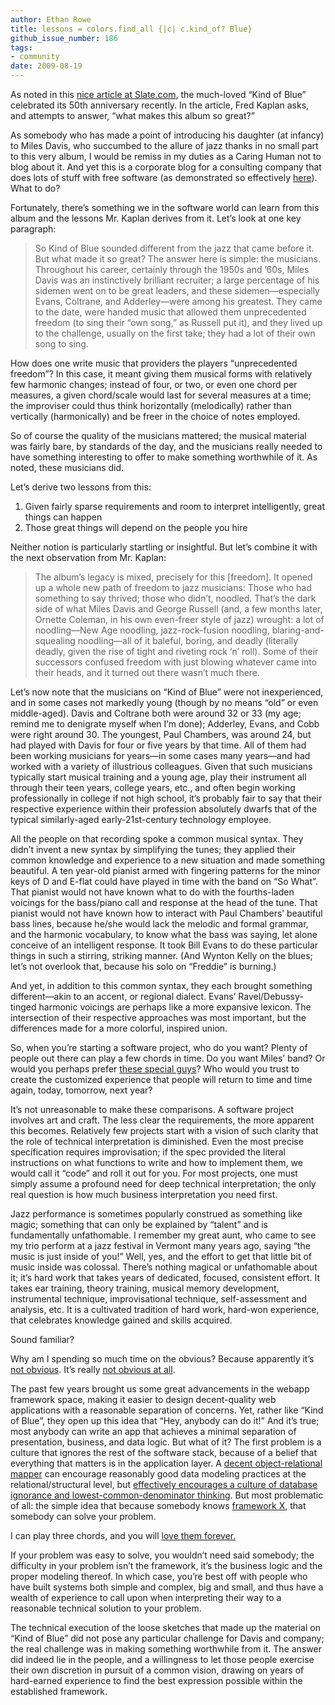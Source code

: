 ```yaml
---
author: Ethan Rowe
title: lessons = colors.find_all {|c| c.kind_of? Blue}
github_issue_number: 186
tags:
- community
date: 2009-08-19
---
```


As noted in this [nice article at Slate.com](https://www.slate.com/articles/arts/music_box/2009/08/kind_of_blue.html), the much-loved “Kind of Blue” celebrated its 50th anniversary recently. In the article, Fred Kaplan asks, and attempts to answer, “what makes this album so great?”

As somebody who has made a point of introducing his daughter (at infancy) to Miles Davis, who succumbed to the allure of jazz thanks in no small part to this very album, I would be remiss in my duties as a Caring Human not to blog about it. And yet this is a corporate blog for a consulting company that does lots of stuff with free software (as demonstrated so effectively [here](/blog/2008/08/alaska-basin/)). What to do?

Fortunately, there’s something we in the software world can learn from this album and the lessons Mr. Kaplan derives from it. Let’s look at one key paragraph:

> So Kind of Blue sounded different from the jazz that came before it. But what made it so great? The answer here is simple: the musicians. Throughout his career, certainly through the 1950s and ’60s, Miles Davis was an instinctively brilliant recruiter; a large percentage of his sidemen went on to be great leaders, and these sidemen—especially Evans, Coltrane, and Adderley—were among his greatest. They came to the date, were handed music that allowed them unprecedented freedom (to sing their “own song,” as Russell put it), and they lived up to the challenge, usually on the first take; they had a lot of their own song to sing.

How does one write music that providers the players “unprecedented freedom”? In this case, it meant giving them musical forms with relatively few harmonic changes; instead of four, or two, or even one chord per measures, a given chord/scale would last for several measures at a time; the improviser could thus think horizontally (melodically) rather than vertically (harmonically) and be freer in the choice of notes employed.

So of course the quality of the musicians mattered; the musical material was fairly bare, by standards of the day, and the musicians really needed to have something interesting to offer to make something worthwhile of it. As noted, these musicians did.

Let’s derive two lessons from this:

1. Given fairly sparse requirements and room to interpret intelligently, great things can happen
1. Those great things will depend on the people you hire

Neither notion is particularly startling or insightful. But let’s combine it with the next observation from Mr. Kaplan:

> The album’s legacy is mixed, precisely for this [freedom]. It opened up a whole new path of freedom to jazz musicians: Those who had something to say thrived; those who didn’t, noodled. That’s the dark side of what Miles Davis and George Russell (and, a few months later, Ornette Coleman, in his own even-freer style of jazz) wrought: a lot of noodling—New Age noodling, jazz-rock-fusion noodling, blaring-and-squealing noodling—all of it baleful, boring, and deadly (literally deadly, given the rise of tight and riveting rock ‘n’ roll). Some of their successors confused freedom with just blowing whatever came into their heads, and it turned out there wasn’t much there.

Let’s now note that the musicians on “Kind of Blue” were not inexperienced, and in some cases not markedly young (though by no means “old” or even middle-aged). Davis and Coltrane both were around 32 or 33 (my age; remind me to denigrate myself when I’m done); Adderley, Evans, and Cobb were right around 30. The youngest, Paul Chambers, was around 24, but had played with Davis for four or five years by that time. All of them had been working musicians for years—​in some cases many years—​and had worked with a variety of illustrious colleagues. Given that such musicians typically start musical training and a young age, play their instrument all through their teen years, college years, etc., and often begin working professionally in college if not high school, it’s probably fair to say that their respective experience within their profession absolutely dwarfs that of the typical similarly-aged early-21st-century technology employee.

All the people on that recording spoke a common musical syntax. They didn’t invent a new syntax by simplifying the tunes; they applied their common knowledge and experience to a new situation and made something beautiful. A ten year-old pianist armed with fingering patterns for the minor keys of D and E-flat could have played in time with the band on “So What”. That pianist would not have known what to do with the fourths-laden voicings for the bass/piano call and response at the head of the tune. That pianist would not have known how to interact with Paul Chambers’ beautiful bass lines, because he/she would lack the melodic and formal grammar, and the harmonic vocabulary, to know what the bass was saying, let alone conceive of an intelligent response. It took Bill Evans to do these particular things in such a stirring, striking manner. (And Wynton Kelly on the blues; let’s not overlook that, because his solo on “Freddie” is burning.)

And yet, in addition to this common syntax, they each brought something different—​akin to an accent, or regional dialect. Evans’ Ravel/Debussy-tinged harmonic voicings are perhaps like a more expansive lexicon. The intersection of their respective approaches was most important, but the differences made for a more colorful, inspired union.

So, when you’re starting a software project, who do you want? Plenty of people out there can play a few chords in time. Do you want Miles’ band? Or would you perhaps prefer [these special guys](https://web.archive.org/web/20090828093327/http://www.jonasbrothers.com/)? Who would you trust to create the customized experience that people will return to time and time again, today, tomorrow, next year?

It’s not unreasonable to make these comparisons. A software project involves art and craft. The less clear the requirements, the more apparent this becomes. Relatively few projects start with a vision of such clarity that the role of technical interpretation is diminished. Even the most precise specification requires improvisation; if the spec provided the literal instructions on what functions to write and how to implement them, we would call it “code” and roll it out for you. For most projects, one must simply assume a profound need for deep technical interpretation; the only real question is how much business interpretation you need first.

Jazz performance is sometimes popularly construed as something like magic; something that can only be explained by “talent” and is fundamentally unfathomable. I remember my great aunt, who came to see my trio perform at a jazz festival in Vermont many years ago, saying “the music is just inside of you!” Well, yes, and the effort to get that little bit of music inside was colossal. There’s nothing magical or unfathomable about it; it’s hard work that takes years of dedicated, focused, consistent effort. It takes ear training, theory training, musical memory development, instrumental technique, improvisational technique, self-assessment and analysis, etc. It is a cultivated tradition of hard work, hard-won experience, that celebrates knowledge gained and skills acquired.

Sound familiar?

Why am I spending so much time on the obvious? Because apparently it’s [not obvious](https://www.backstreetboys.com/). It’s really [not obvious at all](http://www.scriptarchive.com/).

The past few years brought us some great advancements in the webapp framework space, making it easier to design decent-quality web applications with a reasonable separation of concerns. Yet, rather like “Kind of Blue”, they open up this idea that “Hey, anybody can do it!” And it’s true; most anybody can write an app that achieves a minimal separation of presentation, business, and data logic. But what of it? The first problem is a culture that ignores the rest of the software stack, because of a belief that everything that matters is in the application layer. A [decent object-relational mapper](https://metacpan.org/release/Rose-DB-Object) can encourage reasonably good data modeling practices at the relational/structural level, but [effectively encourages a culture of database ignorance and lowest-common-denominator thinking](http://api.rubyonrails.org/classes/ActiveRecord/Base.html). But most problematic of all: the simple idea that because somebody knows [framework X](https://web.archive.org/web/20110923063738/http://en.wikipedia.org/wiki/Apache_Struts#Competing_MVC_frameworks), that somebody can solve your problem.

I can play three chords, and you will [love them forever.](https://www.imdb.com/title/tt0332379/)

If your problem was easy to solve, you wouldn’t need said somebody; the difficulty in your problem isn’t the framework, it’s the business logic and the proper modeling thereof. In which case, you’re best off with people who have built systems both simple and complex, big and small, and thus have a wealth of experience to call upon when interpreting their way to a reasonable technical solution to your problem.

The technical execution of the loose sketches that made up the material on “Kind of Blue” did not pose any particular challenge for Davis and company; the real challenge was in making something worthwhile from it. The answer did indeed lie in the people, and a willingness to let those people exercise their own discretion in pursuit of a common vision, drawing on years of hard-earned experience to find the best expression possible within the established framework.

